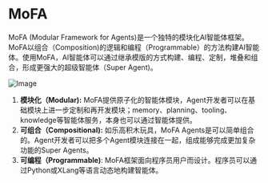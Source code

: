 # MoFA

MoFA (Modular Framework for Agents)是一个独特的模块化AI智能体框架。MoFA以组合（Composition)的逻辑和编程（Programmable）的方法构建AI智能体。使用MoFA，AI智能体可以通过继承模版的方式构建、编程、定制，堆叠和组合，形成更强大的超级智能体（Super Agent)。

![Image](https://mmbiz.qpic.cn/mmbiz_png/ibqbukt6PTv4licZoCqibZCsgEHlKW5PM5D5ibRZ5fqjKnWcgGp9vC5XZujxWJxyIDvLabeFk8sliaSl4f4O475WyGQ/640?wx_fmt=png&from=appmsg&tp=webp&wxfrom=5&wx_lazy=1&wx_co=1)



1. **模块化（Modular):** MoFA提供原子化的智能体模块，Agent开发者可以在基础模块上进一步定制和再开发模块；memory、planning、tooling、knowledge等智能体服务，本身也可以通过智能体提供。 
2. **可组合（Compositional):** 如乐高积木玩具，MoFA Agents是可以简单组合的。Agent开发者可以把多个Agent模块连接在一起，组成能够完成更加复杂功能的Super Agents。 
3. **可编程（Programmable)**: MoFA框架面向程序员用户而设计。程序员可以通过Python或XLang等语言动态地构建智能体。